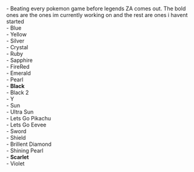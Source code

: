 ###

<p align="left">- Beating every pokemon game before legends ZA comes out. The bold ones are the ones im currently working on and the rest are ones i havent started<br>
- Blue<br>
-  Yellow<br>
-    Silver<br>
- Crystal<br>
-  Ruby<br>
-   Sapphire<br>
-    FireRed<br>
-  Emerald<br>
-   Pearl<br>
-   <b>Black</b><br>
-   Black 2<br>
-    Y<br>
-   Sun<br>
-    Ultra Sun<br>
-  Lets Go Pikachu<br>
-  Lets Go Eevee<br>
-   Sword<br>
-    Shield<br>
- Brillent Diamond<br>
-  Shining Pearl<br>
-    <b>Scarlet</b><br>
-    Violet<br>
</p>

###
